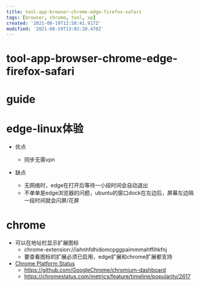 ```yaml
---
title: tool-app-browser-chrome-edge-firefox-safari
tags: [browser, chrome, tool, xp]
created: '2021-08-19T12:58:41.917Z'
modified: '2021-08-19T13:02:28.478Z'
---
```


# tool-app-browser-chrome-edge-firefox-safari

# guide

# edge-linux体验
- 优点
  - 同步无需vpn

- 缺点
  - 无网络时，edge在打开后等待一小段时间会自动退出
  - 不单单是edge浏览器的问题，ubuntu的窗口dock在左边后，屏幕左边隔一段时间就会闪屏/花屏
# chrome
- 可以在地址栏显示扩展图标
  - chrome-extension://iahnhfdhidomcpggpaimmmahffihkfnj
  - 要查看图标的扩展必须已启用，edge扩展和chrome扩展都支持
- [Chrome Platform Status](https://chromestatus.com/features)
  - https://github.com/GoogleChrome/chromium-dashboard
  - https://chromestatus.com/metrics/feature/timeline/popularity/2617
